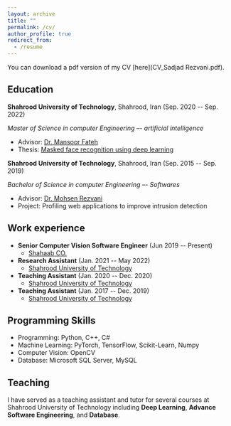 ```yaml
---
layout: archive
title: ""
permalink: /cv/
author_profile: true
redirect_from:
  - /resume
---
```


You can download a pdf version of my CV [here](CV_Sadjad Rezvani.pdf).

Education
-----------
**Shahrood University of Technology**, Shahrood, Iran (Sep. 2020 -- Sep. 2022)

*Master of Science in computer Engineering –- artificial intelligence*
* Advisor: [Dr. Mansoor Fateh](https://scholar.google.com/citations?user=ZHezeMIAAAAJ&hl=en&oi=ao)
* Thesis: [Masked face recognition using deep learning](ThesisV3_msc.pdf)

**Shahrood University of Technology**, Shahrood, Iran (Sep. 2015 -- Sep. 2019)

*Bachelor of Science in computer Engineering –- Softwares*
* Advisor: [Dr. Mohsen Rezvani](https://scholar.google.com/citations?user=S-QV2V0AAAAJ&hl=en)
* Project: Profiling web applications to improve intrusion detection

Work experience
-----------
* **Senior Computer Vision Software Engineer** (Jun 2019 -- Present)
  * [Shahaab CO.](https://www.shahaab-co.com)
* **Research Assistant** (Jan. 2021 -- May 2022)
  * [Shahrood University of Technology](https://shahroodut.ac.ir/en/)
* **Teaching Assistant** (Jan. 2020 -- Dec. 2020)
  * [Shahrood University of Technology](https://shahroodut.ac.ir/en/)
* **Teaching Assistant** (Jan. 2017 -- Dec. 2019)
  * [Shahrood University of Technology](https://shahroodut.ac.ir/en/)
  
Programming
Skills
-----------
* Programming: Python, C++, C#
* Machine Learning: PyTorch, TensorFlow, Scikit-Learn, Numpy
* Computer Vision: OpenCV
* Database: Microsoft SQL Server, MySQL
  
Teaching
-----------
I have served as a teaching assistant and tutor for several courses at Shahrood University of Technology including **Deep Learning**, **Advance Software Engineering**, and **Database**.
